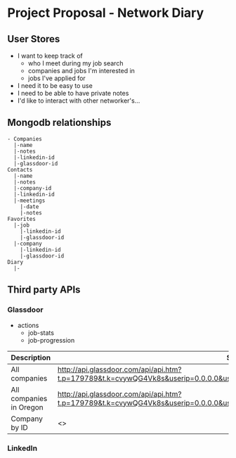 # Project Proposal - Network Diary

## User Stores
* I want to keep track of
  * who I meet during my job search
  * companies and jobs I'm interested in
  * jobs I've applied for
* I need it to be easy to use
* I need to be able to have private notes
* I'd like to interact with other networker's...

## Mongodb relationships
```
- Companies
  |-name
  |-notes
  |-linkedin-id
  |-glassdoor-id
Contacts
  |-name
  |-notes
  |-company-id
  |-linkedin-id
  |-meetings
    |-date
    |-notes
Favorites
  |-job
    |-linkedin-id
    |-glassdoor-id
  |-company
    |-linkedin-id
    |-glassdoor-id
Diary
  |-
```

## Third party APIs

### Glassdoor
* actions
  * job-stats
  * job-progression
  

Description | Sample URL
--|--
All companies | <http://api.glassdoor.com/api/api.htm?t.p=179789&t.k=cvywQG4Vk8s&userip=0.0.0.0&useragent=&format=json&v=1&action=employers>
All companies in Oregon | <http://api.glassdoor.com/api/api.htm?t.p=179789&t.k=cvywQG4Vk8s&userip=0.0.0.0&useragent=&format=json&v=1&action=employers&state=Oregon>
Company by ID | <>


### LinkedIn